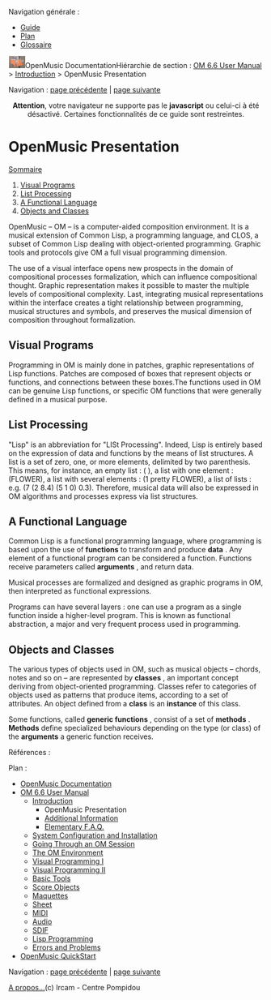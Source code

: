 <div id="tplf" class="tplPage">

<div id="tplh">

<span class="hidden">Navigation générale : </span>

  - [<span>Guide</span>](OM-Documentation.md)
  - [<span>Plan</span>](OM-Documentation_1.md)
  - [<span>Glossaire</span>](OM-Documentation_2.md)

</div>

<div id="tplt">

![empty.gif](../tplRes/page/empty.gif)![logoom1.png](../res/logoom1.png)<span class="tplTi">OpenMusic
Documentation</span><span class="sw_outStack_navRoot"><span class="hidden">Hiérarchie
de section : </span>[<span>OM 6.6 User
Manual</span>](OM-User-Manual.md)<span class="stkSep"> \>
</span>[<span>Introduction</span>](00-Sommaire.md)<span class="stkSep">
\> </span><span class="stkSel_yes"><span>OpenMusic
Presentation</span></span></span>

</div>

<div class="tplNav">

<span class="hidden">Navigation : </span>[<span>page
précédente</span>](00-Sommaire.md "page précédente(Introduction)")<span class="hidden">
| </span>[<span>page
suivante</span>](02-SupportAndPubs.md "page suivante(Additional Information)")

</div>

<div id="tplc" class="tplc_out_yes">

<div style="text-align: center;">

**Attention**, votre navigateur ne supporte pas le **javascript** ou
celui-ci à été désactivé. Certaines fonctionnalités de ce guide sont
restreintes.

</div>

<div class="headCo">

# <span>OpenMusic Presentation</span>

<div class="headCo_co">

<div class="secOutFra">

<div class="secOutTi">

[<span>Sommaire </span>](#)

</div>

<div class="secOutUi">

1.  [Visual Programs](#aN15)
2.  [List Processing](#aN35)
3.  [A Functional Language](#aN55)
4.  [Objects and Classes](#aN8d)

</div>

</div>

<div>

<div class="infobloc">

<div class="txt">

OpenMusic – OM – is a computer-aided composition environment. It is a
musical extension of Common Lisp, a programming language, and CLOS, a
subset of Common Lisp dealing with object-oriented programming. Graphic
tools and protocols give OM a full visual programming dimension.

The use of a visual interface opens new prospects in the domain of
compositional processes formalization, which can influence compositional
thought. Graphic representation makes it possible to master the multiple
levels of compositional complexity. Last, integrating musical
representations within the interface creates a tight relationship
between programming, musical structures and symbols, and preserves the
musical dimension of composition throughout formalization.

</div>

</div>

<div class="part">

## <span>Visual Programs</span>

<div class="part_co">

<div class="infobloc">

<div class="txt">

Programming in OM is mainly done in patches, graphic representations of
Lisp functions. Patches are composed of boxes that represent objects or
functions, and connections between these boxes.The functions used in OM
can be genuine Lisp functions, or specific OM functions that were
generally defined in a musical purpose.

</div>

</div>

</div>

</div>

<div class="part">

## <span>List Processing</span>

<div class="part_co">

<div class="infobloc">

<div class="txt">

"Lisp" is an abbreviation for "LISt Processing". Indeed, Lisp is
entirely based on the expression of data and functions by the means of
list structures. A list is a set of zero, one, or more elements,
delimited by two parenthesis. This means, for instance, an empty list :
( ), a list with one element : (FLOWER), a list with several elements :
(1 pretty FLOWER), a list of lists : e.g. (7 (2 8.4) (5 1 0) 0.3).
Therefore, musical data will also be expressed in OM algorithms and
processes express via list structures.

</div>

</div>

</div>

</div>

<div class="part">

## <span>A Functional Language</span>

<div class="part_co">

<div class="infobloc">

<div class="txt">

Common Lisp is a functional programming language, where programming is
based upon the use of **functions** to transform and produce **data** .
Any element of a functional program can be considered a function.
Functions receive parameters called **arguments** , and return data.

Musical processes are formalized and designed as graphic programs in OM,
then interpreted as functional expressions.

Programs can have several layers : one can use a program as a single
function inside a higher-level program. This is known as functional
abstraction, a major and very frequent process used in programming.

</div>

</div>

</div>

</div>

<div class="part">

## <span>Objects and Classes</span>

<div class="part_co">

<div class="infobloc">

<div class="txt">

The various types of objects used in OM, such as musical objects –
chords, notes and so on – are represented by **classes** , an important
concept deriving from object-oriented programming. Classes refer to
categories of objects used as patterns that produce items, according to
a set of attributes. An object defined from a **class** is an
**instance** of this class.

Some functions, called **generic functions** , consist of a set of
**methods** . **Methods** define specialized behaviours depending on the
type (or class) of the **arguments** a generic function receives.

</div>

</div>

</div>

</div>

</div>

</div>

</div>

<span class="hidden">Références : </span>

</div>

<div id="tplo" class="tplo_out_yes">

<div class="tplOTp">

<div class="tplOBm">

<div id="mnuFrm">

<span class="hidden">Plan :</span>

<div id="mnuFrmUp" onmouseout="menuScrollTiTask.fSpeed=0;" onmouseover="if(menuScrollTiTask.fSpeed&gt;=0) {menuScrollTiTask.fSpeed=-2; scTiLib.addTaskNow(menuScrollTiTask);}" onclick="menuScrollTiTask.fSpeed-=2;" style="display: none;">

<span id="mnuFrmUpLeft">[](#)</span><span id="mnuFrmUpCenter"></span><span id="mnuFrmUpRight"></span>

</div>

<div id="mnuScroll">

  - [<span>OpenMusic Documentation</span>](OM-Documentation.md)
  - [<span>OM 6.6 User Manual</span>](OM-User-Manual.md)
      - [<span>Introduction</span>](00-Sommaire.md)
          - <span id="i4" class="outLeftSel_yes"><span>OpenMusic
            Presentation</span></span>
          - [<span>Additional Information</span>](02-SupportAndPubs.md)
          - [<span>Elementary F.A.Q.</span>](03-FAQ.md)
      - [<span>System Configuration and
        Installation</span>](Installation.md)
      - [<span>Going Through an OM Session</span>](Goingthrough.md)
      - [<span>The OM Environment</span>](Environment.md)
      - [<span>Visual Programming I</span>](BasicVisualProgramming.md)
      - [<span>Visual Programming
        II</span>](AdvancedVisualProgramming.md)
      - [<span>Basic Tools</span>](BasicObjects.md)
      - [<span>Score Objects</span>](ScoreObjects.md)
      - [<span>Maquettes</span>](Maquettes.md)
      - [<span>Sheet</span>](Sheet.md)
      - [<span>MIDI</span>](MIDI.md)
      - [<span>Audio</span>](Audio.md)
      - [<span>SDIF</span>](SDIF.md)
      - [<span>Lisp Programming</span>](Lisp.md)
      - [<span>Errors and Problems</span>](errors.md)
  - [<span>OpenMusic QuickStart</span>](QuickStart-Chapters.md)

</div>

<div id="mnuFrmDown" onmouseout="menuScrollTiTask.fSpeed=0;" onmouseover="if(menuScrollTiTask.fSpeed&lt;=0) {menuScrollTiTask.fSpeed=2; scTiLib.addTaskNow(menuScrollTiTask);}" onclick="menuScrollTiTask.fSpeed+=2;" style="display: none;">

<span id="mnuFrmDownLeft">[](#)</span><span id="mnuFrmDownCenter"></span><span id="mnuFrmDownRight"></span>

</div>

</div>

</div>

</div>

</div>

<div class="tplNav">

<span class="hidden">Navigation : </span>[<span>page
précédente</span>](00-Sommaire.md "page précédente(Introduction)")<span class="hidden">
| </span>[<span>page
suivante</span>](02-SupportAndPubs.md "page suivante(Additional Information)")

</div>

<div id="tplb">

[<span>A propos...</span>](OM-Documentation_3.md)(c) Ircam - Centre
Pompidou

</div>

</div>
